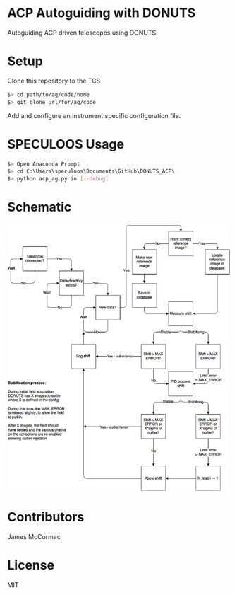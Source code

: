 # ACP Autoguiding with DONUTS

Autoguiding ACP driven telescopes using DONUTS

# Setup

Clone this repository to the TCS

```sh
$> cd path/to/ag/code/home
$> git clone url/for/ag/code
```

Add and configure an instrument specific configuration file.

# SPECULOOS Usage

```sh
$> Open Anaconda Prompt
$> cd C:\Users\speculoos\Documents\GitHub\DONUTS_ACP\
$> python acp_ag.py io [--debug]
```

# Schematic

![Schematic](DONUTS_AG.png)

# Contributors

James McCormac

# License

MIT
